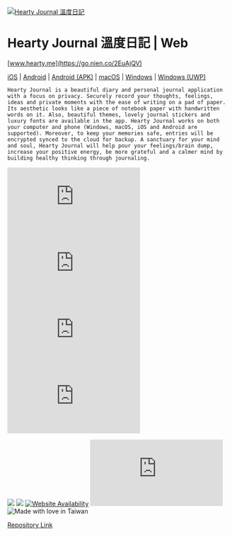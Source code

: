 [![Hearty Journal 溫度日記](https://i0.wp.com/cdn.jsdelivr.net/gh/heartyme/web.hearty.me@main/img/header.png)](https://hearty.me) 


# Hearty Journal 溫度日記 | Web

[www.hearty.me](https://go.nien.co/2EuAjQV) 


[iOS](https://apple.co/3AXkUah) | 
[Android](https://go.nien.co/3ucwTl1) | 
[Android (APK)](https://cdn.jsdelivr.net/gh/chennien/d.hearty.app@main/android/Hearty%20Journal.apk) | 
[macOS](https://d.hearty.app/mac) | 
[Windows](https://d.hearty.app/win) | 
[Windows (UWP)](https://d.hearty.app/uwp) 

```
Hearty Journal is a beautiful diary and personal journal application with a focus on privacy. Securely record your thoughts, feelings, ideas and private moments with the ease of writing on a pad of paper. Its aesthetic looks like a piece of notebook paper with handwritten words on it. Also, beautiful themes, lovely journal stickers and luxury fonts are available in the app. Hearty Journal works on both your computer and phone (Windows, macOS, iOS and Android are supported). Moreover, to keep your memories safe, entries will be encrypted synced to the cloud for backup. A sanctuary for your mind and soul, Hearty Journal will help pour your feelings/brain dump, increase your positive energy, be more grateful and a calmer mind by building healthy thinking through journaling.
```


[![Hits-of-Code](https://hitsofcode.com/github/heartyme/web.hearty.me)](https://hitsofcode.com/view/github.com/heartyme/web.hearty.me) 
![](https://img.shields.io/github/repo-size/heartyme/web.hearty.me?style=flat-square) 
![](https://img.shields.io/github/v/release/heartyme/web.hearty.me?style=flat-square) 
![](https://img.shields.io/github/last-commit/heartyme/web.hearty.me?style=flat-square) 


[![](https://data.jsdelivr.com/v1/package/gh/heartyme/web.hearty.me/badge?style=rounded)](https://www.jsdelivr.com/package/gh/heartyme/web.hearty.me) 
![](https://img.shields.io/uptimerobot/ratio/m777698945-9e2895088e10e3ca165117c3?style=flat-square) 
[![Website Availability](https://www.sixnines.io/b/954d?style=flat)](https://www.sixnines.io/h/954d) 
![](https://img.shields.io/hsts/preload/hearty.me?style=flat-square) 
![Made with love in Taiwan](https://madewithlove.vercel.app/tw?heart=true&template=flat-square) 


[Repository Link](https://bit.ly/4fvemCc) 